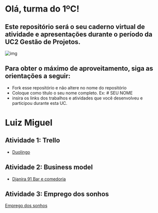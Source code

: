 # Olá, turma do 1ºC! 
## Este repositório será o seu caderno virtual de atividade e apresentações durante o período da UC2 Gestão de Projetos. 

![img](https://blog.acelerato.com/wp-content/uploads/2020/08/5-beneficios-da-gesta%CC%83o-de-projetos-para-a-sua-empresa-1200x640.png)

## Para obter o máximo de aproveitamento, siga as orientações a seguir:

- Fork esse repositório e não altere no nome do repositório
- Coloque como título o seu nome completo. Ex: # SEU NOME
- insira os links dos trabalhos e atividades que você desenvolveu e participou durante esta UC.

# Luiz Miguel

## Atividade 1: Trello 
- [Duolingo](https://trello.com/invite/b/3dmfpsRr/ATTI735bbc1065bf5bc3bac84984e2506f4627640D8D/analise-swot)



## Atividade 2: Business model
- [Djanira 91 Bar e comedoria](https://www.canva.com/design/DAGFwUTfLCs/n_rlMLTr3PNI2OBYw7fl2w/edit?utm_content=DAGFwUTfLCs&utm_campaign=designshare&utm_medium=link2&utm_source=sharebutton)


## Atividade 3: Emprego dos sonhos
[Emprego dos sonhos](https://docs.google.com/document/d/1p9bySXe0eyJ9XBjlzDMnz-YQ52Ek_umZMB4XAzUBBBg/edit?usp=sharing)
